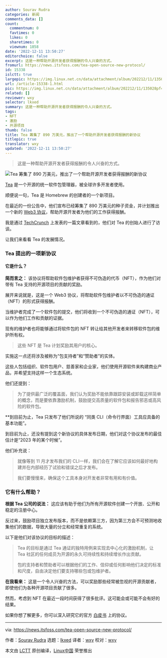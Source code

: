 ```yaml
---
author: Sourav Rudra
categories: 新闻
comments_data: []
count:
  commentnum: 0
  favtimes: 0
  likes: 0
  sharetimes: 0
  viewnum: 1858
date: '2022-12-11 13:50:27'
editorchoice: false
excerpt: 这是一种帮助开源开发者获得报酬的令人兴奋的方式。
fromurl: https://news.itsfoss.com/tea-open-source-new-protocol/
id: 15338
islctt: true
largepic: https://img.linux.net.cn/data/attachment/album/202212/11/135028pf43kzvawz3r7347.png
url: /article-15338-1.html
pic: https://img.linux.net.cn/data/attachment/album/202212/11/135028pf43kzvawz3r7347.png.thumb.jpg
related: []
reviewer: wxy
selector: lkxed
summary: 这是一种帮助开源开发者获得报酬的令人兴奋的方式。
tags:
- NFT
- 激励
- 开源项目
thumb: false
title: Tea 筹集了 890 万美元，推出了一个帮助开源开发者获得报酬的新协议
titlepic: true
translator: wxy
updated: '2022-12-11 13:50:27'
---
```



> 
> 这是一种帮助开源开发者获得报酬的令人兴奋的方式。
> 
> 
> 


![Tea 筹集了 890 万美元，推出了一个帮助开源开发者获得报酬的新协议](/data/attachment/album/202212/11/135028pf43kzvawz3r7347.png)


[Tea](https://tea.xyz) 是一个开源的统一软件包管理器，被全球许多开发者使用。


顺便说一句，Tea 是 Homebrew 的创建者的一个新项目。


在最近的一份公告中，他们宣布已经筹集了 890 万美元的种子资金，并计划推出一个新的 [Web3 协议](https://web3.foundation/about/)，帮助开源开发者为他们的工作获得报酬。


我是通过 [TechCrunch](https://techcrunch.com/2022/12/06/from-the-creator-of-homebrew-tea-raises-8-9m-to-build-a-protocol-that-helps-open-source-developers-get-paid/) 上发表的一篇文章看到的，他们对 Tea 的创始人进行了访谈。


让我们来看看 Tea 的发展情况。


### Tea 提出的一项新协议


#### 它是什么？


**简而言之：** 该协议将帮助软件包维护者获得不可伪造的代币（NFT），作为他们对带有 Tea 支持的开源项目的贡献的奖励。


展开来说就是，这是一个 Web3 协议，将帮助软件包维护者以不可伪造的通证（NFT）的形式获得报酬。


当维护者完成了一个软件包的提交，他们将收到一个不可伪造的通证（NFT），可以作为他们工作和贡献的证据。


现有的维护者也将能够通过将软件包的 NFT 转让给其他开发者来转移软件包的维护所有权。



> 
> 这些 NFT 是 Tea 计划奖励其用户的核心。
> 
> 
> 


实施这一点还将涉及被称为“包支持者”和“赞助者”的实体。


这些人包括组织、软件包用户、慈善家和企业家，他们使用开源软件来构建商业产品，并希望支持这样一个生态系统。


他们还提到：



> 
> 为了提供最广泛的覆盖面，我们认为奖励不能依靠跟踪安装或卸载这样简单的概念，而是要依靠激励机制，鼓励提交高质量的软件包和报告邪恶或高风险的软件包。
> 
> 
> 


\*\*到目前为止，Tea 只发布了他们所说的 “同类 CLI（命令行界面）工具应具备的基本功能”。


到目前为止，还没有提到这个新协议的具体发布日期，他们对这个协议发布的最佳估计是“2023 年的某个时候”。


他们补充说：



> 
> 就像等到 11 月才发布我们的 CLI一样，我们会在了解它应该如何最好地构建并在内部经历了试验和错误之后才发布。
> 
> 
> 我们要慢慢来，确保这个工具本身对开发者非常有用和有价值。
> 
> 
> 


### 它有什么帮助？


**根据 Tea 公司的说法：** 这应该有助于他们为所有开源软件创建一个开放、公开和稳定的注册中心。


反过来，鼓励项目独立发布版本，而不是依赖第三方，因为第三方会不可预测地收集他们的数据，导致大量的分立和经常重复的系统。


以下是他们对该协议的目标的描述：



> 
> Tea 的目标是通过 Tea 通证的独特用例来实现去中心化的激励机制，让 Tea 社区的任何成员为开源的永久可持续性和持续增长作出贡献。
> 
> 
> 包的支持者和赞助者可以根据他们的工作、信仰或任何影响他们决定的标准和尺度，自由决定他们要支持哪些包或包维护者。
> 
> 
> 


**在我看来：** 这是一个令人兴奋的方法，可以奖励那些经常被忽视的开源贡献者，即使他们为各种开源项目贡献了很多。


然而，考虑到 NFT 在最近一段时间获得了很多批评。这可能会或可能不会有好的结果。


如果你想了解更多，你可以深入研究它的官方 [白皮书](https://tea.xyz/tea.white-paper.pdf) 上的协议。




---


via: <https://news.itsfoss.com/tea-open-source-new-protocol/>


作者：[Sourav Rudra](https://news.itsfoss.com/author/sourav/) 选题：[lkxed](https://github.com/lkxed) 译者：[wxy](https://github.com/wxy) 校对：[wxy](https://github.com/wxy)


本文由 [LCTT](https://github.com/LCTT/TranslateProject) 原创编译，[Linux中国](https://linux.cn/) 荣誉推出